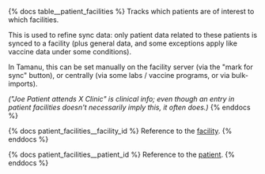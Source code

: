 {% docs table__patient_facilities %}
Tracks which patients are of interest to which facilities.

This is used to refine sync data: only patient data related to these patients is synced to a
facility (plus general data, and some exceptions apply like vaccine data under some conditions).

In Tamanu, this can be set manually on the facility server (via the "mark for sync" button), or
centrally (via some labs / vaccine programs, or via bulk-imports).

_("Joe Patient attends X Clinic" is clinical info; even though an entry in patient facilities
doesn't necessarily imply this, it often does.)_
{% enddocs %}

{% docs patient_facilities__facility_id %}
Reference to the [facility](#!/source/source.tamanu.tamanu.facilities).
{% enddocs %}

{% docs patient_facilities__patient_id %}
Reference to the [patient](#!/source/source.tamanu.tamanu.patients).
{% enddocs %}

